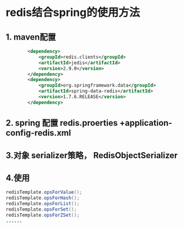 # redis结合spring的使用方法
## 1. maven配置
```xml
		<dependency>
		    <groupId>redis.clients</groupId>
		    <artifactId>jedis</artifactId>
		    <version>2.9.0</version>
		</dependency>  
		<dependency>
	        <groupId>org.springframework.data</groupId>
	        <artifactId>spring-data-redis</artifactId>
	        <version>1.7.6.RELEASE</version>
	    </dependency>
```

## 2. spring 配置 redis.proerties +application-config-redis.xml

## 3.对象 serializer策略， RedisObjectSerializer

## 4.使用
```Java
redisTemplate.opsForValue();
redisTemplate.opsForHash();
redisTemplate.opsForList();
redisTemplate.opsForSet();
redisTemplate.opsForZSet();
......
```